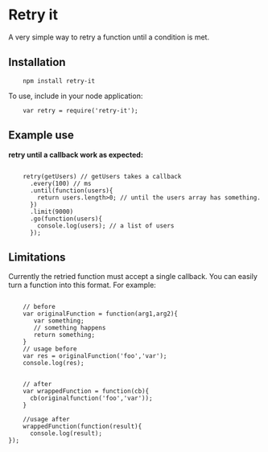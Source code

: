 # Retry it

A very simple way to retry a function until a condition is met. 

## Installation

```
    npm install retry-it
```


To use, include in your node application:

```
    var retry = require('retry-it');
```

## Example use

**retry until a callback work as expected:**

```

    retry(getUsers) // getUsers takes a callback
      .every(100) // ms
      .until(function(users){
        return users.length>0; // until the users array has something.
      })
      .limit(9000)
      .go(function(users){
        console.log(users); // a list of users
      });
```

## Limitations

Currently the retried function must accept a single callback. You can easily turn a function into this format. For example:

```

    // before
    var originalFunction = function(arg1,arg2){
       var something;
       // something happens
       return something;
    }
    // usage before
    var res = originalFunction('foo','var');
    console.log(res);


    // after
    var wrappedFunction = function(cb){
      cb(originalfunction('foo','var'));
    }

    //usage after
    wrappedFunction(function(result){
      console.log(result);
});
```